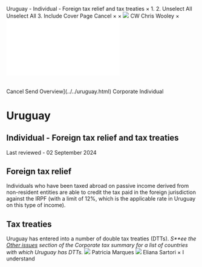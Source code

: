 Uruguay - Individual - Foreign tax relief and tax treaties
×
1.
2.
Unselect All
Unselect All
3.
Include Cover Page
Cancel
×
×
![](../../-/media/world-wide-tax-summaries/attachments/global---chris-wooley.ashx%3Frev=ac5e5f3223b34096b1afc2a6009c7320&revision=ac5e5f32-23b3-4096-b1af-c2a6009c7320&hash=859B7ADC84DC2CBEC9760E9E6EE7DE6D0A8BFCDF)
CW
Chris Wooley
×
![](foreign-tax-relief-and-tax-treaties.html)
######
Cancel
Send
Overview](../../uruguay.html)
Corporate
Individual
# Uruguay
## Individual - Foreign tax relief and tax treaties
Last reviewed - 02 September 2024
## Foreign tax relief
Individuals who have been taxed abroad on passive income derived from non-resident entities are able to credit the tax paid in the foreign jurisdiction against the IRPF (with a limit of 12%, which is the applicable rate in Uruguay on this type of income).
## Tax treaties
Uruguay has entered into a number of double tax treaties (DTTs). *S**ee the [Other issues](../corporate/other-issues.html) section of the Corporate tax summary for a list of countries with which Uruguay has DTTs.*
![](../../-/media/world-wide-tax-summaries/attachments/uruguay---patricia_marques.ashx%3Frev=9ca08aa83d064633bad1f7061ed66a8a&revision=9ca08aa8-3d06-4633-bad1-f7061ed66a8a&hash=E6A25A6DDA6DB537131D16EE1F10A89809644895)
Patricia Marques
![](../../-/media/world-wide-tax-summaries/attachments/uruguay---eliana-sartori.ashx%3Frev=20141a028feb4be6b4a3abed8069696e&revision=20141a02-8feb-4be6-b4a3-abed8069696e&hash=44C127579A7E60A113A22CE4EB397F116D368FA2)
Eliana Sartori
×
I understand